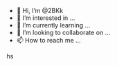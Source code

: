 - 👋 Hi, I’m @2BKk
- 👀 I’m interested in ...
- 🌱 I’m currently learning ...
- 💞️ I’m looking to collaborate on ...
- 📫 How to reach me ...

<!---
2BKk/2BKk is a ✨ special ✨ repository because its `README.md` (this file) appears on your GitHub profile.
You can click the Preview link to take a look at your changes.
--->
hs
